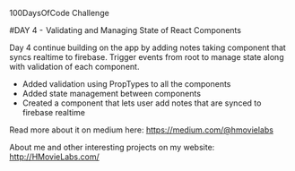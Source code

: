100DaysOfCode Challenge

#DAY 4 -  Validating and Managing State of React Components

Day 4 continue building on the app by adding notes taking component that syncs realtime to firebase. Trigger events from root to manage state along with validation of each component. 

- Added validation using PropTypes to all the components
- Added state management between components
- Created a component that lets user add notes that are synced to firebase realtime

Read more about it on medium here: https://medium.com/@hmovielabs

About me and other interesting projects on my website: http://HMovieLabs.com/
